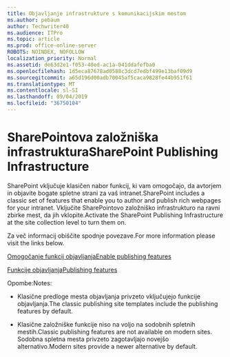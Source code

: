 ```yaml
---
title: Objavljanje infrastrukture s komunikacijskim mestom
ms.author: pebaum
author: Techwriter40
ms.audience: ITPro
ms.topic: article
ms.prod: office-online-server
ROBOTS: NOINDEX, NOFOLLOW
localization_priority: Normal
ms.assetid: de63d2e1-f053-40ed-ac1a-041ddafefba0
ms.openlocfilehash: 1d5eca87678ad0588c3dcd7edbf499e13baf09d9
ms.sourcegitcommit: a65d196d00adb70045af5caca9828fe44b951f61
ms.translationtype: MT
ms.contentlocale: sl-SI
ms.lasthandoff: 09/04/2019
ms.locfileid: "36750104"
---
```

# <a name="sharepoint-publishing-infrastructure"></a><span data-ttu-id="f5472-102">SharePointova založniška infrastruktura</span><span class="sxs-lookup"><span data-stu-id="f5472-102">SharePoint Publishing Infrastructure</span></span>


<span data-ttu-id="f5472-103">SharePoint vključuje klasičen nabor funkcij, ki vam omogočajo, da avtorjem in objavite bogate spletne strani za vaš intranet.</span><span class="sxs-lookup"><span data-stu-id="f5472-103">SharePoint includes a classic set of features that enable you to author and publish rich webpages for your intranet.</span></span> <span data-ttu-id="f5472-104">Vključite SharePointovo založniško infrastrukturo na ravni zbirke mest, da jih vklopite.</span><span class="sxs-lookup"><span data-stu-id="f5472-104">Activate the SharePoint Publishing Infrastructure at the site collection level to turn them on.</span></span>

<span data-ttu-id="f5472-105">Za več informacij obiščite spodnje povezave.</span><span class="sxs-lookup"><span data-stu-id="f5472-105">For more information please visit the links below.</span></span>

[<span data-ttu-id="f5472-106">Omogočanje funkcij objavljanja</span><span class="sxs-lookup"><span data-stu-id="f5472-106">Enable publishing features</span></span>](https://support.office.com/article/Enable-publishing-features-479677A6-8B33-4AC7-907D-071C1C7E4518)

[<span data-ttu-id="f5472-107">Funkcije objavljanja</span><span class="sxs-lookup"><span data-stu-id="f5472-107">Publishing features</span></span>](https://support.office.com/article/Features-enabled-in-a-SharePoint-Online-publishing-site-3AB3810C-3C2C-4361-9D0E-0CBE666EA0B0?wt.mc_id=O365_Portal_MMaven#__toc336865553)

<span data-ttu-id="f5472-108">Opombe:</span><span class="sxs-lookup"><span data-stu-id="f5472-108">Notes:</span></span>

- <span data-ttu-id="f5472-109">Klasične predloge mesta objavljanja privzeto vključujejo funkcije objavljanja.</span><span class="sxs-lookup"><span data-stu-id="f5472-109">The classic publishing site templates include the publishing features by default.</span></span>

- <span data-ttu-id="f5472-110">Klasične založniške funkcije niso na voljo na sodobnih spletnih mestih.</span><span class="sxs-lookup"><span data-stu-id="f5472-110">Classic publishing features are not available on modern sites.</span></span> <span data-ttu-id="f5472-111">Sodobna spletna mesta privzeto zagotavljajo novejšo alternativo.</span><span class="sxs-lookup"><span data-stu-id="f5472-111">Modern sites provide a newer alternative by default.</span></span>

